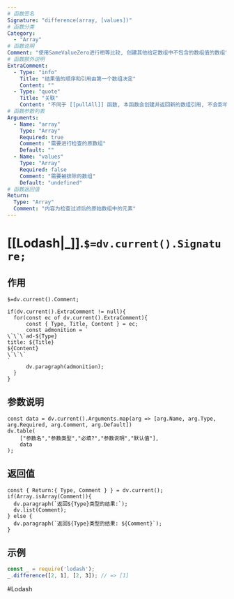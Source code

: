 ```yaml
---
# 函数签名
Signature: "difference(array, [values])"
# 函数分类
Category:
  - "Array"
# 函数说明
Comment: "使用SameValueZero进行相等比较, 创建其他给定数组中不包含的数组值的数组"
# 函数额外说明
ExtraComment:
  - Type: "info"
    Title: "结果值的顺序和引用由第一个数组决定"
    Content: ""
  - Type: "quote"
    Title: "关联"
    Content: "不同于 [[pullAll]] 函数, 本函数会创建并返回新的数组引用, 不会影响原始数组的引用"
# 函数参数列表
Arguments:
  - Name: "array"
    Type: "Array"
    Required: true
    Comment: "需要进行检查的原数组"
    Default: ""
  - Name: "values"
    Type: "Array"
    Required: false
    Comment: "需要被排除的数组"
    Default: "undefined"
# 函数返回值
Return:
  Type: "Array"
  Comment: "内容为检查过滤后的原始数组中的元素"
---
```

# [[Lodash|_]].`$=dv.current().Signature;`
## 作用

`$=dv.current().Comment;`

```dataviewjs
if(dv.current().ExtraComment != null){
  for(const ec of dv.current().ExtraComment){
	  const { Type, Title, Content } = ec;
	  const admonition = `
\`\`\`ad-${Type}
title: ${Title}
${Content}
\`\`\`
`
      dv.paragraph(admonition);
  }
}
```

## 参数说明
```dataviewjs
const data = dv.current().Arguments.map(arg => [arg.Name, arg.Type, arg.Required, arg.Comment, arg.Default])
dv.table(
	["参数名","参数类型","必填?","参数说明","默认值"],
	data
);
```

## 返回值
```dataviewjs
const { Return:{ Type, Comment } } = dv.current();
if(Array.isArray(Comment)){
  dv.paragraph(`返回${Type}类型的结果:`);
  dv.list(Comment);
} else {
  dv.paragraph(`返回${Type}类型的结果: ${Comment}`);
}
```

## 示例
```javascript
const _ = require('lodash');
_.difference([2, 1], [2, 3]); // => [1]
```

#Lodash 